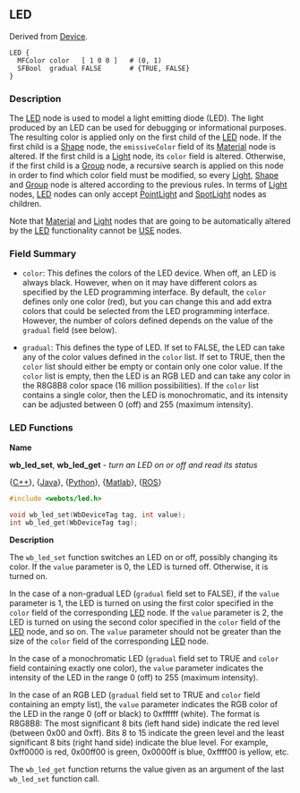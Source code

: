 ## LED

Derived from [Device](device.md).

```
LED {
  MFColor color   [ 1 0 0 ]   # (0, 1)
  SFBool  gradual FALSE       # {TRUE, FALSE}
}
```

### Description

The [LED](#led) node is used to model a light emitting diode (LED).
The light produced by an LED can be used for debugging or informational purposes.
The resulting color is applied only on the first child of the [LED](#led) node.
If the first child is a [Shape](shape.md) node, the `emissiveColor` field of its [Material](material.md) node is altered.
If the first child is a [Light](light.md) node, its `color` field is altered.
Otherwise, if the first child is a [Group](group.md) node, a recursive search is applied on this node in order to find which color field must be modified, so every [Light](light.md), [Shape](shape.md) and [Group](group.md) node is altered according to the previous rules.
In terms of [Light](light.md) nodes, [LED](#led) nodes can only accept [PointLight](pointlight.md) and [SpotLight](spotlight.md) nodes as children.

Note that [Material](material.md) and [Light](light.md) nodes that are going to be automatically altered by the [LED](#led) functionality cannot be [USE](def-and-use.md) nodes.

### Field Summary

- `color`: This defines the colors of the LED device. When off, an LED is always
black. However, when on it may have different colors as specified by the LED
programming interface. By default, the `color` defines only one color (red), but
you can change this and add extra colors that could be selected from the LED
programming interface. However, the number of colors defined depends on the
value of the `gradual` field (see below).

- `gradual`: This defines the type of LED. If set to FALSE, the LED can take any
of the color values defined in the `color` list. If set to TRUE, then the
`color` list should either be empty or contain only one color value. If the
`color` list is empty, then the LED is an RGB LED and can take any color in the
R8G8B8 color space (16 million possibilities). If the `color` list contains a
single color, then the LED is monochromatic, and its intensity can be adjusted
between 0 (off) and 255 (maximum intensity).

### LED Functions

**Name**

**wb\_led\_set**, **wb\_led\_get** - *turn an LED on or off and read its status*

{[C++](cpp-api.md#cpp_led)}, {[Java](java-api.md#java_led)}, {[Python](python-api.md#python_led)}, {[Matlab](matlab-api.md#matlab_led)}, {[ROS](ros-api.md)}

```c
#include <webots/led.h>

void wb_led_set(WbDeviceTag tag, int value);
int wb_led_get(WbDeviceTag tag);
```

**Description**

The `wb_led_set` function switches an LED on or off, possibly changing its color.
If the `value` parameter is 0, the LED is turned off.
Otherwise, it is turned on.

In the case of a non-gradual LED (`gradual` field set to FALSE), if the `value` parameter is 1, the LED is turned on using the first color specified in the `color` field of the corresponding [LED](#led) node.
If the `value` parameter is 2, the LED is turned on using the second color specified in the `color` field of the [LED](#led) node, and so on.
The `value` parameter should not be greater than the size of the `color` field of the corresponding [LED](#led) node.

In the case of a monochromatic LED (`gradual` field set to TRUE and `color` field containing exactly one color), the `value` parameter indicates the intensity of the LED in the range 0 (off) to 255 (maximum intensity).

In the case of an RGB LED (`gradual` field set to TRUE and `color` field containing an empty list), the `value` parameter indicates the RGB color of the LED in the range 0 (off or black) to 0xffffff (white).
The format is R8G8B8: The most significant 8 bits (left hand side) indicate the red level (between 0x00 and 0xff).
Bits 8 to 15 indicate the green level and the least significant 8 bits (right hand side) indicate the blue level.
For example, 0xff0000 is red, 0x00ff00 is green, 0x0000ff is blue, 0xffff00 is yellow, etc.

The `wb_led_get` function returns the value given as an argument of the last `wb_led_set` function call.
